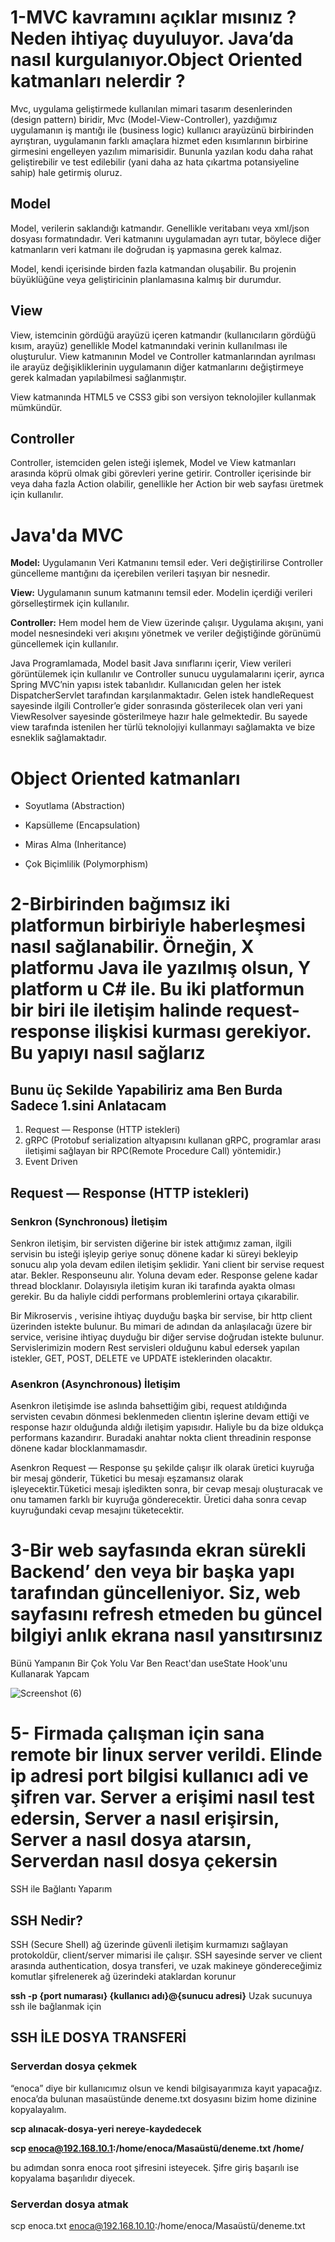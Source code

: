 # 1-MVC kavramını açıklar mısınız ? Neden ihtiyaç duyuluyor. Java’da nasıl kurgulanıyor.Object Oriented katmanları nelerdir ? 

Mvc, uygulama geliştirmede kullanılan mimari tasarım desenlerinden (design pattern) biridir,
Mvc (Model-View-Controller), yazdığımız uygulamanın iş mantığı ile (business logic) kullanıcı arayüzünü birbirinden ayrıştıran, uygulamanın farklı amaçlara hizmet eden kısımlarının birbirine girmesini engelleyen yazılım mimarisidir. Bununla yazılan kodu daha rahat geliştirebilir ve test edilebilir (yani daha az hata çıkartma potansiyeline sahip) hale getirmiş oluruz.

## Model
Model, verilerin saklandığı katmandır. Genellikle veritabanı veya xml/json dosyası formatındadır. Veri katmanını uygulamadan ayrı tutar, böylece diğer katmanların veri katmanı ile doğrudan iş yapmasına gerek kalmaz.

Model, kendi içerisinde birden fazla katmandan oluşabilir. Bu projenin büyüklüğüne veya geliştiricinin planlamasına kalmış bir durumdur.

## View
View, istemcinin gördüğü arayüzü içeren katmandır (kullanıcıların gördüğü kısım, arayüz) genellikle Model katmanındaki verinin kullanılması ile oluşturulur. View katmanının Model ve Controller katmanlarından ayrılması ile arayüz değişikliklerinin uygulamanın diğer katmanlarını değiştirmeye gerek kalmadan yapılabilmesi sağlanmıştır.

View katmanında HTML5 ve CSS3 gibi son versiyon teknolojiler kullanmak mümkündür.

## Controller
Controller, istemciden gelen isteği işlemek, Model ve View katmanları arasında köprü olmak gibi görevleri yerine getirir. Controller içerisinde bir veya daha fazla Action olabilir, genellikle her Action bir web sayfası üretmek için kullanılır.


# Java'da MVC

**Model:** Uygulamanın Veri Katmanını temsil eder. Veri değiştirilirse Controller güncelleme mantığını da içerebilen verileri taşıyan bir nesnedir.

**View:** Uygulamanın sunum katmanını temsil eder. Modelin içerdiği verileri görselleştirmek için kullanılır.

**Controller:** Hem model hem de View üzerinde çalışır. Uygulama akışını, yani model nesnesindeki veri akışını yönetmek ve veriler değiştiğinde görünümü güncellemek için kullanılır.

Java Programlamada, Model basit Java sınıflarını içerir, View verileri görüntülemek için kullanılır ve Controller sunucu uygulamalarını içerir,
ayrıca Spring MVC’nin yapısı istek tabanlıdır. Kullanıcıdan gelen her istek DispatcherServlet tarafından karşılanmaktadır. Gelen istek  handleRequest sayesinde ilgili Controller’e gider sonrasında gösterilecek olan veri yani ViewResolver sayesinde gösterilmeye hazır hale gelmektedir. Bu sayede view tarafında istenilen her türlü teknolojiyi kullanmayı sağlamakta ve bize esneklik sağlamaktadır.

# Object Oriented katmanları 
- Soyutlama (Abstraction)
* Kapsülleme (Encapsulation)
+ Miras Alma (Inheritance)
- Çok Biçimlilik (Polymorphism)



# 2-Birbirinden bağımsız iki platformun birbiriyle haberleşmesi nasıl sağlanabilir. Örneğin, X platformu Java ile yazılmış olsun, Y platform u C# ile. Bu iki platformun bir biri ile iletişim halinde request-response ilişkisi kurması gerekiyor. Bu yapıyı nasıl sağlarız
## Bunu üç Sekilde Yapabiliriz ama Ben Burda Sadece 1.sini Anlatacam
1. Request — Response (HTTP istekleri)
2. gRPC (Protobuf serialization altyapısını kullanan gRPC, programlar arası iletişimi sağlayan bir RPC(Remote Procedure Call) yöntemidir.)
3. Event Driven

## Request — Response (HTTP istekleri)

### Senkron (Synchronous) İletişim

Senkron iletişim, bir servisten diğerine bir istek attığımız zaman, ilgili servisin bu isteği işleyip geriye sonuç dönene kadar ki süreyi bekleyip sonucu alıp yola devam edilen iletişim şeklidir. Yani client bir servise request atar. Bekler. Responseunu alır.  Yoluna devam eder. Response gelene kadar thread blocklanır. Dolayısıyla iletişim kuran iki tarafında ayakta olması gerekir. Bu da haliyle ciddi performans problemlerini ortaya çıkarabilir.

Bir Mikroservis , verisine ihtiyaç duyduğu başka bir servise, bir http client üzerinden istekte bulunur.
Bu mimari de adından da anlaşılacağı üzere bir service, verisine ihtiyaç duyduğu bir diğer servise doğrudan istekte bulunur. Servislerimizin modern Rest servisleri olduğunu kabul edersek yapılan istekler, GET, POST, DELETE ve UPDATE isteklerinden olacaktır.


### Asenkron (Asynchronous) İletişim

Asenkron iletişimde ise aslında bahsettiğim gibi, request atıldığında servisten cevabın dönmesi beklenmeden clientın işlerine devam ettiği ve response hazır olduğunda aldığı iletişim yapısıdır. Haliyle bu da bize oldukça performans kazandırır. Buradaki anahtar nokta client threadinin response dönene kadar blocklanmamasdır.

Asenkron Request — Response şu şekilde çalışır ilk olarak üretici kuyruğa bir mesaj gönderir,
Tüketici bu mesajı eşzamansız olarak işleyecektir.Tüketici mesajı işledikten sonra, bir cevap mesajı oluşturacak ve onu tamamen farklı bir kuyruğa gönderecektir. Üretici daha sonra cevap kuyruğundaki cevap mesajını tüketecektir.




# 3-Bir web sayfasında ekran sürekli Backend’ den veya bir başka yapı tarafından güncelleniyor. Siz, web sayfasını refresh etmeden bu güncel bilgiyi anlık ekrana nasıl yansıtırsınız

Bünü Yampanın Bir Çok Yolu Var Ben React'dan useState Hook'unu  Kullanarak Yapcam



![Screenshot (6)](https://user-images.githubusercontent.com/77425377/206822787-2cca3324-15ed-4cf4-aea3-aaf7b05439ed.png)


# 5- Firmada çalışman için sana remote bir linux server verildi. Elinde ip adresi port bilgisi kullanıcı adi ve şifren var. Server a erişimi nasıl test edersin, Server a nasıl erişirsin, Server a nasıl dosya atarsın, Serverdan nasıl dosya çekersin

SSH ile Bağlantı Yaparım

## SSH Nedir?

SSH (Secure Shell) ağ üzerinde güvenli iletişim kurmamızı sağlayan protokoldür, client/server mimarisi ile çalışır. SSH sayesinde server ve client arasında authentication, dosya transferi, ve uzak makineye göndereceğimiz komutlar şifrelenerek ağ üzerindeki ataklardan korunur


**ssh -p {port numarası} {kullanıcı adı}@{sunucu adresi}** Uzak sucunuya ssh ile bağlanmak için

## SSH İLE DOSYA TRANSFERİ

### Serverdan dosya çekmek

“enoca” diye bir kullanıcımız olsun ve kendi bilgisayarımıza kayıt yapacağız. enoca’da bulunan masaüstünde deneme.txt dosyasını bizim home dizinine kopyalayalım.

**scp alınacak-dosya-yeri nereye-kaydedecek**

**scp enoca@192.168.10.1:/home/enoca/Masaüstü/deneme.txt /home/**

bu adımdan sonra enoca root şifresini isteyecek. Şifre giriş başarılı ise kopyalama başarılıdır diyecek.

### Serverdan dosya atmak

scp enoca.txt enoca@192.168.10.10:/home/enoca/Masaüstü/deneme.txt


